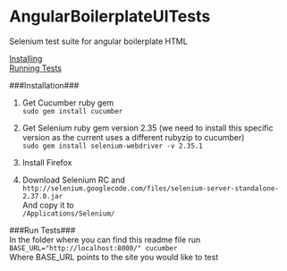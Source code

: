 AngularBoilerplateUITests
=====================

Selenium test suite for angular boilerplate HTML

[Installing](#Installation)  
[Running Tests](#Run)

###<a name="Installation"></a>Installation###  

1) Get Cucumber ruby gem  
``sudo gem install cucumber``  

2) Get Selenium ruby gem version 2.35 (we need to install this specific version as the current uses a different rubyzip to cucumber)  
``sudo gem install selenium-webdriver -v 2.35.1``  

3) Install Firefox  

4) Download Selenium RC and   
``http://selenium.googlecode.com/files/selenium-server-standalone-2.37.0.jar``  
And copy it to  
``/Applications/Selenium/``


###<a name="Run"></a>Run Tests###  
In the folder where you can find this readme file run   
``BASE_URL="http://localhost:8000/" cucumber``  
Where BASE_URL points to the site you would like to test


